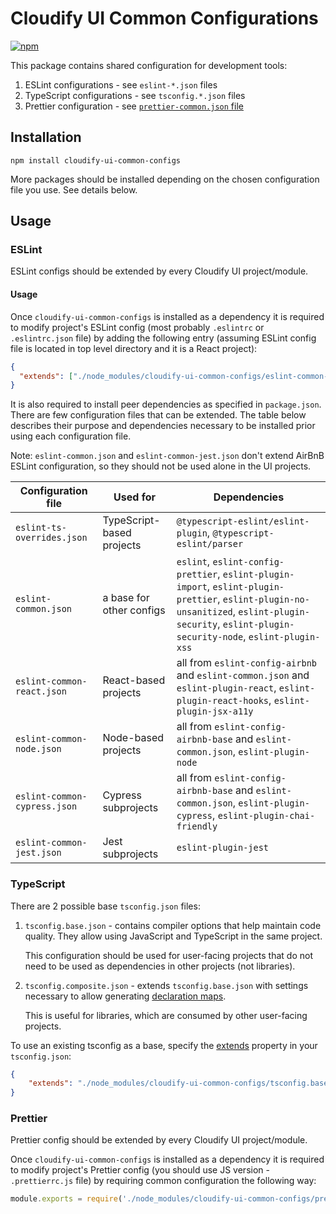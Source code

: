 # Cloudify UI Common Configurations

[![npm](https://img.shields.io/npm/v/cloudify-ui-common-configs.svg?style=flat)](https://www.npmjs.com/package/cloudify-ui-common-configs)

This package contains shared configuration for development tools:
1. ESLint configurations - see `eslint-*.json` files
2. TypeScript configurations - see `tsconfig.*.json` files
3. Prettier configuration - see [`prettier-common.json` file](./prettier-common.json)

## Installation

```npm
npm install cloudify-ui-common-configs
```

More packages should be installed depending on the chosen configuration file you use. See details below.

## Usage

### ESLint

ESLint configs should be extended by every Cloudify UI project/module.

#### Usage

Once `cloudify-ui-common-configs` is installed as a dependency it is required to modify project's ESLint config (most 
probably `.eslintrc` or `.eslintrc.json` file) by adding the following entry (assuming ESLint config file is located in top level directory and it is a React project):
```json
{
  "extends": ["./node_modules/cloudify-ui-common-configs/eslint-common-react.json"]
}
```
It is also required to install peer dependencies as specified in `package.json`.
There are few configuration files that can be extended.
The table below describes their purpose and dependencies necessary to be installed prior using each configuration file.

Note: `eslint-common.json` and `eslint-common-jest.json` don't extend AirBnB ESLint configuration, so they should not be used alone in the UI projects.

| Configuration file           | Used for                  | Dependencies                                                                                                                                                                                       |
|---                           |---------------------------|----------------------------------------------------------------------------------------------------------------------------------------------------------------------------------------------------|
| `eslint-ts-overrides.json`   | TypeScript-based projects | `@typescript-eslint/eslint-plugin`, `@typescript-eslint/parser`                                                                                                                                    |
| `eslint-common.json`         | a base for other configs  | `eslint`, `eslint-config-prettier`, `eslint-plugin-import`, `eslint-plugin-prettier`, `eslint-plugin-no-unsanitized`, `eslint-plugin-security`, `eslint-plugin-security-node`, `eslint-plugin-xss` |
| `eslint-common-react.json`   | React-based projects      | all from `eslint-config-airbnb` and `eslint-common.json` and `eslint-plugin-react`, `eslint-plugin-react-hooks`, `eslint-plugin-jsx-a11y`                                                          |
| `eslint-common-node.json`    | Node-based projects       | all from `eslint-config-airbnb-base` and `eslint-common.json`, `eslint-plugin-node`                                                                                                                |
| `eslint-common-cypress.json` | Cypress subprojects       | all from `eslint-config-airbnb-base` and `eslint-common.json`, `eslint-plugin-cypress`, `eslint-plugin-chai-friendly`                                                                              |
| `eslint-common-jest.json`    | Jest subprojects          | `eslint-plugin-jest`                                                                                                                                                                               |


### TypeScript

There are 2 possible base `tsconfig.json` files:

1. `tsconfig.base.json` - contains compiler options that help maintain code quality. They allow
   using JavaScript and TypeScript in the same project.

   This configuration should be used for user-facing projects that do not need to be used as
   dependencies in other projects (not libraries).

2. `tsconfig.composite.json` - extends `tsconfig.base.json` with settings necessary to allow
   generating [declaration maps](https://www.typescriptlang.org/tsconfig#declarationMap).

   This is useful for libraries, which are consumed by other user-facing projects.

To use an existing tsconfig as a base, specify the [extends](https://www.typescriptlang.org/tsconfig#extends) property in your `tsconfig.json`:

```json
{
    "extends": "./node_modules/cloudify-ui-common-configs/tsconfig.base.json"
}
```

### Prettier

Prettier config should be extended by every Cloudify UI project/module.

Once `cloudify-ui-common-configs` is installed as a dependency it is required to modify project's Prettier config 
(you should use JS version - `.prettierrc.js` file) by requiring common configuration the following way:
```js
module.exports = require('./node_modules/cloudify-ui-common-configs/prettier-common.json');
```
